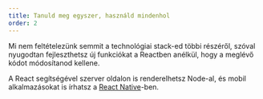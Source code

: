 ```yaml
---
title: Tanuld meg egyszer, használd mindenhol
order: 2
---
```


Mi nem feltételezünk semmit a technológiai stack-ed többi részéről, szóval nyugodtan fejleszthetsz új funkciókat a Reactben anélkül, hogy a meglévő kódot módosítanod kellene.

A React segítségével szerver oldalon is renderelhetsz Node-al, és mobil alkalmazásokat is írhatsz a [React Native](https://facebook.github.io/react-native/)-ben.
